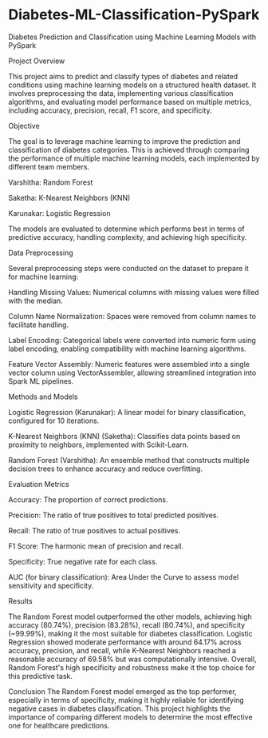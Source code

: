 # Diabetes-ML-Classification-PySpark

Diabetes Prediction and Classification using Machine Learning Models with PySpark

Project Overview

This project aims to predict and classify types of diabetes and related conditions using machine learning models on a structured health dataset. It involves preprocessing the data, implementing various classification algorithms, and evaluating model performance based on multiple metrics, including accuracy, precision, recall, F1 score, and specificity.

Objective

The goal is to leverage machine learning to improve the prediction and classification of diabetes categories. This is achieved through comparing the performance of multiple machine learning models, each implemented by different team members.

Varshitha: Random Forest

Saketha: K-Nearest Neighbors (KNN)

Karunakar: Logistic Regression

The models are evaluated to determine which performs best in terms of predictive accuracy, handling complexity, and achieving high specificity.

Data Preprocessing

Several preprocessing steps were conducted on the dataset to prepare it for machine learning:

Handling Missing Values: Numerical columns with missing values were filled with the median.

Column Name Normalization: Spaces were removed from column names to facilitate handling.

Label Encoding: Categorical labels were converted into numeric form using label encoding, enabling compatibility with machine learning algorithms.

Feature Vector Assembly: Numeric features were assembled into a single vector column using VectorAssembler, allowing streamlined integration into Spark ML pipelines.

Methods and Models

Logistic Regression (Karunakar): A linear model for binary classification, configured for 10 iterations.

K-Nearest Neighbors (KNN) (Saketha): Classifies data points based on proximity to neighbors, implemented with Scikit-Learn.

Random Forest (Varshitha): An ensemble method that constructs multiple decision trees to enhance accuracy and reduce overfitting.

Evaluation Metrics

Accuracy: The proportion of correct predictions.

Precision: The ratio of true positives to total predicted positives.

Recall: The ratio of true positives to actual positives.

F1 Score: The harmonic mean of precision and recall.

Specificity: True negative rate for each class.

AUC (for binary classification): Area Under the Curve to assess model sensitivity and specificity.

Results

The Random Forest model outperformed the other models, achieving high accuracy (80.74%), precision (83.28%), recall (80.74%), and specificity (~99.99%), making it the most suitable for diabetes classification. Logistic Regression showed moderate performance with around 64.17% across accuracy, precision, and recall, while K-Nearest Neighbors reached a reasonable accuracy of 69.58% but was computationally intensive. Overall, Random Forest's high specificity and robustness make it the top choice for this predictive task.

Conclusion
The Random Forest model emerged as the top performer, especially in terms of specificity, making it highly reliable for identifying negative cases in diabetes classification. This project highlights the importance of comparing different models to determine the most effective one for healthcare predictions.
